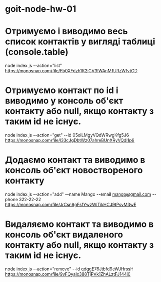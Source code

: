 # goit-node-hw-01

# Отримуємо і виводимо весь список контактів у вигляді таблиці (console.table)
node index.js --action="list"
https://monosnap.com/file/Fb0XFdzh1K2iCV3IWAnMfURzWfvtGD

# Отримуємо контакт по id і виводимо у консоль об'єкт контакту або null, якщо контакту з таким id не існує.
node index.js --action="get" --id 05olLMgyVQdWRwgKfg5J6
https://monosnap.com/file/l33cJgDbtWz07ahreBUnXRyVQdi1p9

# Додаємо контакт та виводимо в консоль об'єкт новоствореного контакту
node index.js --action="add" --name Mango --email mango@gmail.com --phone 322-22-22
https://monosnap.com/file/JrCsn9gFsfYwzWlTikHCJ9tPsvM3wE

# Видаляємо контакт та виводимо в консоль об'єкт видаленого контакту або null, якщо контакту з таким id не існує.
node index.js --action="remove" --id qdggE76Jtbfd9eWJHrssH
https://monosnap.com/file/9vFQyaIx388TjPVk1ZhALztFJ144i0